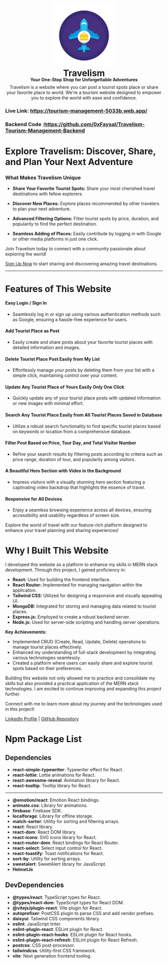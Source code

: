 
<div align="center">
<img src="./public/favicon.svg" width="200px"style="margin:0px;"></div>
<h1 align="center" style="margin:0px;">Travelism</h1>
<h4 align="center" style="margin:-5px 0px;">Your One-Stop Shop for Unforgettable Adventures</h4>
<p align="center" style="margin:12px 0px;">Travelism is a website where you can post a tourist spots place or share your favorite place to world. We're a tourism website designed to empower you to explore the world with ease and confidence.</p>

### Live Link: <https://tourism-management-5033b.web.app/>

### Backend Code :<https://github.com/0xFaysal/Travelism-Tourism-Management-Backend>

# Explore Travelism: Discover, Share, and Plan Your Next Adventure

### What Makes Travelism Unique

- **Share Your Favorite Tourist Spots:** Share your most cherished travel destinations with fellow explorers.
  
- **Discover New Places:** Explore places recommended by other travelers to plan your next adventure.
  
- **Advanced Filtering Options:** Filter tourist spots by price, duration, and popularity to find the perfect destination.
  
- **Seamless Adding of Places:** Easily contribute by logging in with Google or other media platforms in just one click.

Join Travelism today to connect with a community passionate about exploring the world!

[Sign Up Now](https://tourism-management-5033b.web.app/signup) to start sharing and discovering amazing travel destinations.

<hr/>

# Features of This Website

#### Easy Login / Sign In

- Seamlessly log in or sign up using various authentication methods such as Google, ensuring a hassle-free experience for users.

#### Add Tourist Place as Post

- Easily create and share posts about your favorite tourist places with detailed information and images.

#### Delete Tourist Place Post Easily from My List

- Effortlessly manage your posts by deleting them from your list with a simple click, maintaining control over your content.

#### Update Any Tourist Place of Yours Easily Only One Click

- Quickly update any of your tourist place posts with updated information or new images with minimal effort.

#### Search Any Tourist Place Easily from All Tourist Places Saved in Database

- Utilize a robust search functionality to find specific tourist places based on keywords or location from a comprehensive database.

#### Filter Post Based on Price, Tour Day, and Total Visitor Number

- Refine your search results by filtering posts according to criteria such as price range, duration of tour, and popularity among visitors.

#### A Beautiful Hero Section with Video in the Background

- Impress visitors with a visually stunning hero section featuring a captivating video backdrop that highlights the essence of travel.

#### Responsive for All Devices

- Enjoy a seamless browsing experience across all devices, ensuring accessibility and usability regardless of screen size.

Explore the world of travel with our feature-rich platform designed to enhance your travel planning and sharing experiences!

# Why I Built This Website

I developed this website as a platform to enhance my skills in MERN stack development. Through this project, I gained proficiency in:

- **React:** Used for building the frontend interface.
- **React Router:** Implemented for managing navigation within the application.
- **Tailwind CSS:** Utilized for designing a responsive and visually appealing UI.
- **MongoDB:** Integrated for storing and managing data related to tourist places.
- **Express.js:** Employed to create a robust backend server.
- **Node.js:** Used for server-side scripting and handling server operations.

**Key Achievements:**

- Implemented CRUD (Create, Read, Update, Delete) operations to manage tourist places effectively.
- Enhanced my understanding of full-stack development by integrating various technologies seamlessly.
- Created a platform where users can easily share and explore tourist spots based on their preferences.

Building this website not only allowed me to practice and consolidate my skills but also provided a practical application of the MERN stack technologies. I am excited to continue improving and expanding this project further.

Connect with me to learn more about my journey and the technologies used in this project!

[LinkedIn Profile](https://www.linkedin.com/in/faysal-ahmed-fahim-408166314/) | [GitHub Repository](https://github.com/0xFaysal)

# Npm Package List

## Dependencies

- **react-simple-typewriter**: Typewriter effect for React.
- **react-lottie**: Lottie animations for React.
- **react-awesome-reveal**: Animation library for React.
- **react-tooltip**: Tooltip library for React.

----------------

- **@emotion/react**: Emotion React bindings.
- **animate.css**: Library for animations.
- **firebase**: Firebase SDK.
- **localforage**: Library for offline storage.
- **match-sorter**: Utility for sorting and filtering arrays.
- **react**: React library.
- **react-dom**: React DOM library.
- **react-icons**: SVG icons library for React.
- **react-router-dom**: React bindings for React Router.
- **react-select**: Select input control for React.
- **react-toastify**: Toast notifications for React.
- **sort-by**: Utility for sorting arrays.
- **sweetalert**: SweetAlert library for JavaScript.
- **HelmetJs**

## DevDependencies

- **@types/react**: TypeScript types for React.
- **@types/react-dom**: TypeScript types for React DOM.
- **@vitejs/plugin-react**: Vite plugin for React.
- **autoprefixer**: PostCSS plugin to parse CSS and add vendor prefixes.
- **daisyui**: Tailwind CSS components library.
- **eslint**: JavaScript linter.
- **eslint-plugin-react**: ESLint plugin for React.
- **eslint-plugin-react-hooks**: ESLint plugin for React hooks.
- **eslint-plugin-react-refresh**: ESLint plugin for React Refresh.
- **postcss**: CSS post-processor.
- **tailwindcss**: Utility-first CSS framework.
- **vite**: Next generation frontend tooling.
